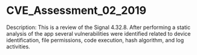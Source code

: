 # CVE_Assessment_02_2019

Description: This is a review of the Signal 4.32.8. After performing a static analysis of the app several vulnerabilities were identified related to device identification, file permissions, code execution, hash algorithm, and log activities. 
